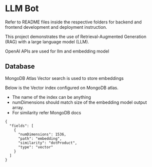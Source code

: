 # LLM Bot

Refer to README files inside the respective folders for backend and frontend development and deployment instruction.

This project demonstrates the use of Retrieval-Augmented Generation (RAG) with a large language model (LLM).

OpenAI APIs are used for llm and embedding model

## Database
MongoDB Atlas Vector search is used to store embeddings

Below is the Vector index configured on MongoDB atlas.
- The name of the index can be anything
- numDimensions should match size of the embedding model output array.
- For similarity refer MongoDB docs
```
{
  "fields": [
    {
      "numDimensions": 1536,
      "path": "embedding",
      "similarity": "dotProduct",
      "type": "vector"
    }
  ]
}
```

